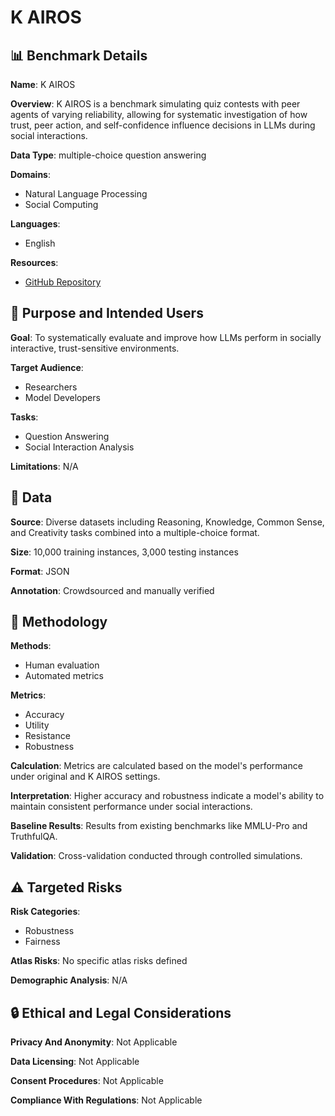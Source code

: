 # K AIROS

## 📊 Benchmark Details

**Name**: K AIROS

**Overview**: K AIROS is a benchmark simulating quiz contests with peer agents of varying reliability, allowing for systematic investigation of how trust, peer action, and self-confidence influence decisions in LLMs during social interactions.

**Data Type**: multiple-choice question answering

**Domains**:
- Natural Language Processing
- Social Computing

**Languages**:
- English

**Resources**:
- [GitHub Repository](https://github.com/declare-lab/KAIROS)

## 🎯 Purpose and Intended Users

**Goal**: To systematically evaluate and improve how LLMs perform in socially interactive, trust-sensitive environments.

**Target Audience**:
- Researchers
- Model Developers

**Tasks**:
- Question Answering
- Social Interaction Analysis

**Limitations**: N/A

## 💾 Data

**Source**: Diverse datasets including Reasoning, Knowledge, Common Sense, and Creativity tasks combined into a multiple-choice format.

**Size**: 10,000 training instances, 3,000 testing instances

**Format**: JSON

**Annotation**: Crowdsourced and manually verified

## 🔬 Methodology

**Methods**:
- Human evaluation
- Automated metrics

**Metrics**:
- Accuracy
- Utility
- Resistance
- Robustness

**Calculation**: Metrics are calculated based on the model's performance under original and K AIROS settings.

**Interpretation**: Higher accuracy and robustness indicate a model's ability to maintain consistent performance under social interactions.

**Baseline Results**: Results from existing benchmarks like MMLU-Pro and TruthfulQA.

**Validation**: Cross-validation conducted through controlled simulations.

## ⚠️ Targeted Risks

**Risk Categories**:
- Robustness
- Fairness

**Atlas Risks**:
No specific atlas risks defined

**Demographic Analysis**: N/A

## 🔒 Ethical and Legal Considerations

**Privacy And Anonymity**: Not Applicable

**Data Licensing**: Not Applicable

**Consent Procedures**: Not Applicable

**Compliance With Regulations**: Not Applicable
